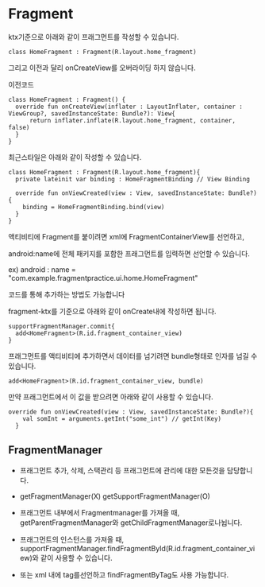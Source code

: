 # Fragment

ktx기준으로 아래와 같이 프래그먼트를 작성할 수 있습니다.

```
class HomeFragment : Fragment(R.layout.home_fragment)
```

그리고 이전과 달리 onCreateView를 오버라이딩 하지 않습니다.

이전코드

```
class HomeFragment : Fragment() {
  override fun onCreateView(inflater : LayoutInflater, container : ViewGroup?, savedInstanceState: Bundle?): View{
      return inflater.inflate(R.layout.home_fragment, container, false)
  }
}
```

최근스타일은 아래와 같이 작성할 수 있습니다.

```
class HomeFragment : Fragment(R.layout.home_fragment){
  private lateinit var binding : HomeFragmentBinding // View Binding
  
  override fun onViewCreated(view : View, savedInstanceState: Bundle?){
    binding = HomeFragmentBinding.bind(view)
  }
}
```

액티비티에 Fragment를 붙이려면 xml에 FragmentContainerView를 선언하고, 

android:name에 전체 패키지를 포함한 프래그먼트를 입력하면 선언할 수 있습니다.

ex) android : name = "com.example.fragmentpractice.ui.home.HomeFragment"

코드를 통해 추가하는 방법도 가능합니다

fragment-ktx를 기준으로 아래와 같이 onCreate내에 작성하면 됩니다.
```
supportFragmentManager.commit{
  add<HomeFragment>(R.id.fragment_container_view)
}
```

프래그먼트를 액티비티에 추가하면서 데이터를 넘기려면 bundle형태로 인자를 넘길 수 있습니다.
```
add<HomeFragment>(R.id.fragment_container_view, bundle)
```

만약 프래그먼트에서 이 값을 받으려면 아래와 같이 사용할 수 있습니다.
```
override fun onViewCreated(view : View, savedInstanceState: Bundle?){
    val somInt = arguments.getInt("some_int") // getInt(Key)
  }
```

## FragmentManager

- 프래그먼트 추가, 삭제, 스택관리 등 프래그먼트에 관리에 대한 모든것을 담당합니다.

- getFragmentManager(X) getSupportFragmentManager(O)

- 프래그먼트 내부에서 Fragmentmanager를 가져올 때, getParentFragmentManager와 getChildFragmentManager로나뉩니다.

- 프래그먼트의 인스턴스를 가져올 때, supportFragmentManager.findFragmentById(R.id.fragment_container_view)와 같이 사용할 수 있습니다.

- 또는 xml 내에 tag를선언하고 findFragmentByTag도 사용 가능합니다.





